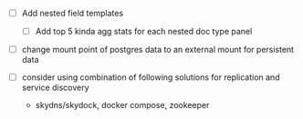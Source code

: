 - [ ] Add nested field templates
  - [ ] Add top 5 kinda agg stats for each nested doc type panel

- [ ] change mount point of postgres data to an external mount for persistent data

- [ ] consider using combination of following solutions for replication and service discovery
  - skydns/skydock, docker compose, zookeeper 
 

